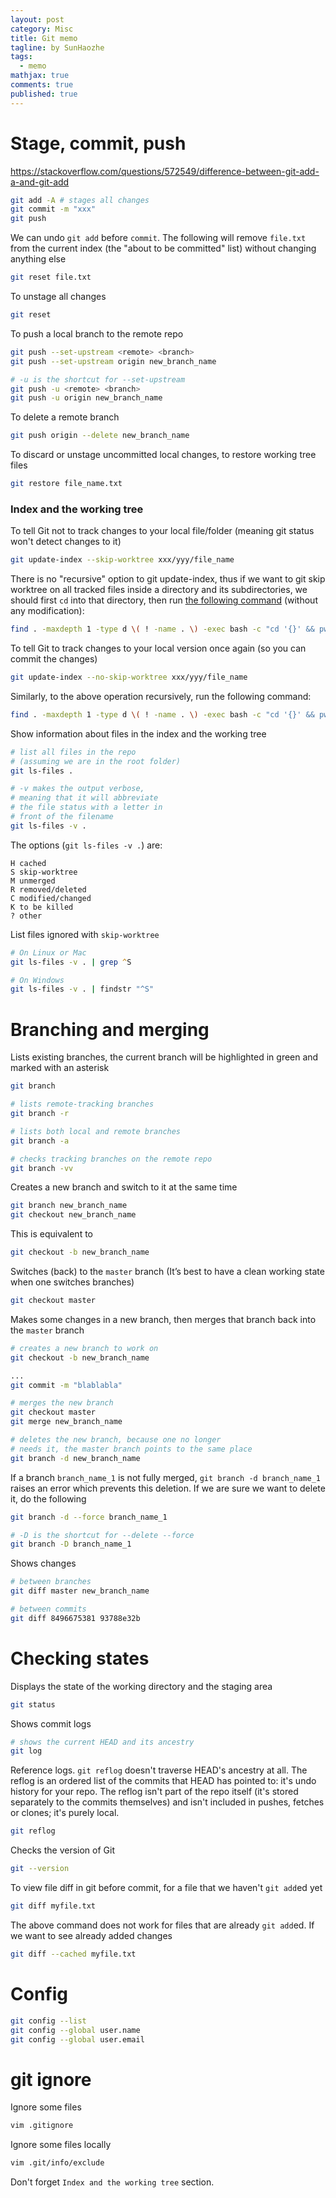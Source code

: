 ```yaml
---
layout: post
category: Misc     
title: Git memo  
tagline: by SunHaozhe
tags: 
  - memo 
mathjax: true
comments: true
published: true
---
```



# Stage, commit, push

https://stackoverflow.com/questions/572549/difference-between-git-add-a-and-git-add


```zsh
git add -A # stages all changes
git commit -m "xxx"
git push
```

We can undo `git add` before `commit`. The following will remove `file.txt` from the current index (the "about to be committed" list) without changing anything else

```zsh
git reset file.txt
```

To unstage all changes

```zsh
git reset
```

To push a local branch to the remote repo

```zsh
git push --set-upstream <remote> <branch>
git push --set-upstream origin new_branch_name

# -u is the shortcut for --set-upstream
git push -u <remote> <branch>
git push -u origin new_branch_name
```

To delete a remote branch 

```zsh
git push origin --delete new_branch_name
```

To discard or unstage uncommitted local changes, to restore working tree files

```zsh
git restore file_name.txt
```

### Index and the working tree


To tell Git not to track changes to your local file/folder (meaning git status won't detect changes to it)

```zsh
git update-index --skip-worktree xxx/yyy/file_name
```

There is no "recursive" option to git update-index, thus if we want to git skip worktree on all tracked files inside a directory and its subdirectories, we should first `cd` into that directory, then run [the following command](https://stackoverflow.com/a/55860969/7636942) (without any modification): 

```zsh
find . -maxdepth 1 -type d \( ! -name . \) -exec bash -c "cd '{}' && pwd && git ls-files -z ${pwd} | xargs -0 git update-index --skip-worktree" \;
```

To tell Git to track changes to your local version once again (so you can commit the changes)

```zsh
git update-index --no-skip-worktree xxx/yyy/file_name
```

Similarly, to the above operation recursively, run the following command:

```zsh
find . -maxdepth 1 -type d \( ! -name . \) -exec bash -c "cd '{}' && pwd && git ls-files -z ${pwd} | xargs -0 git update-index --no-skip-worktree" \;
```

Show information about files in the index and the working tree

```zsh
# list all files in the repo 
# (assuming we are in the root folder)
git ls-files .

# -v makes the output verbose, 
# meaning that it will abbreviate 
# the file status with a letter in 
# front of the filename
git ls-files -v .
```

The options (`git ls-files -v .`) are:

```
H cached
S skip-worktree
M unmerged
R removed/deleted
C modified/changed
K to be killed
? other
```

List files ignored with `skip-worktree` 

```zsh
# On Linux or Mac
git ls-files -v . | grep ^S

# On Windows
git ls-files -v . | findstr "^S"
```


# Branching and merging

Lists existing branches, the current branch will be highlighted in green and marked with an asterisk

```zsh
git branch

# lists remote-tracking branches
git branch -r

# lists both local and remote branches
git branch -a

# checks tracking branches on the remote repo
git branch -vv
```

Creates a new branch and switch to it at the same time

```zsh
git branch new_branch_name
git checkout new_branch_name
```

This is equivalent to 

```zsh
git checkout -b new_branch_name
```

Switches (back) to the `master` branch (It’s best to have a clean working state when one switches branches)

```zsh
git checkout master 
```

Makes some changes in a new branch, then merges that branch back into the `master` branch

```zsh
# creates a new branch to work on
git checkout -b new_branch_name

...
git commit -m "blablabla"

# merges the new branch 
git checkout master
git merge new_branch_name 

# deletes the new branch, because one no longer 
# needs it, the master branch points to the same place
git branch -d new_branch_name
```

If a branch `branch_name_1` is not fully merged, `git branch -d branch_name_1` raises an error which prevents this deletion. If we are sure we want to delete it, do the following 

```zsh
git branch -d --force branch_name_1

# -D is the shortcut for --delete --force
git branch -D branch_name_1
```

Shows changes 

```zsh
# between branches
git diff master new_branch_name

# between commits 
git diff 8496675381 93788e32b
```


# Checking states 

Displays the state of the working directory and the staging area

```zsh
git status 
```

Shows commit logs

```zsh
# shows the current HEAD and its ancestry 
git log 
```

Reference logs. `git reflog` doesn't traverse HEAD's ancestry at all. The reflog is an ordered list of the commits that HEAD has pointed to: it's undo history for your repo. The reflog isn't part of the repo itself (it's stored separately to the commits themselves) and isn't included in pushes, fetches or clones; it's purely local.

```zsh
git reflog
```

Checks the version of Git

```zsh
git --version
```

To view file diff in git before commit, for a file that we haven't `git add`ed yet

```zsh
git diff myfile.txt
```

The above command does not work for files that are already `git add`ed. If we want to see already added changes

```zsh
git diff --cached myfile.txt 
```



# Config 

```zsh
git config --list
git config --global user.name
git config --global user.email
```


# git ignore

Ignore some files 

```zsh
vim .gitignore
```

Ignore some files locally

```zsh
vim .git/info/exclude
```

Don't forget `Index and the working tree` section. 





